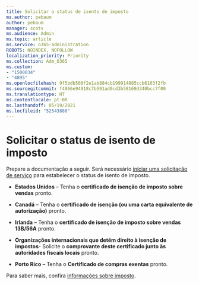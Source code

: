 ```yaml
---
title: Solicitar o status de isento de imposto
ms.author: pebaum
author: pebaum
manager: scotv
ms.audience: Admin
ms.topic: article
ms.service: o365-administration
ROBOTS: NOINDEX, NOFOLLOW
localization_priority: Priority
ms.collection: Adm_O365
ms.custom:
- "1500034"
- "4895"
ms.openlocfilehash: 9f5bdb508f2e1ab884cb199914885ccb6103f2fb
ms.sourcegitcommit: f4866e94918c7b591ad0cd3b58169d340bcc7f00
ms.translationtype: HT
ms.contentlocale: pt-BR
ms.lasthandoff: 05/19/2021
ms.locfileid: "52543880"
---
```

# <a name="apply-for-tax-exempt-status"></a>Solicitar o status de isento de imposto

Prepare a documentação a seguir. Será necessário [iniciar uma solicitação de serviço](https://go.microsoft.com/fwlink/p/?linkid=518322) para estabelecer o status de isento de imposto.

- **Estados Unidos** – Tenha o **certificado de isenção de imposto sobre vendas** pronto.

- **Canadá** – Tenha o **certificado de isenção (ou uma carta equivalente de autorização)** pronto.

- **Irlanda** – Tenha o **certificado de isenção de imposto sobre vendas 13B/56A** pronto.

- **Organizações internacionais que detém direito à isenção de impostos**- Solicite o **comprovante deste certificado junto às autoridades fiscais locais** pronto.

- **Porto Rico** – Tenha o **Certificado de compras exentas** pronto.

Para saber mais, confira [informações sobre imposto](/microsoft-365/commerce/billing-and-payments/tax-information).
